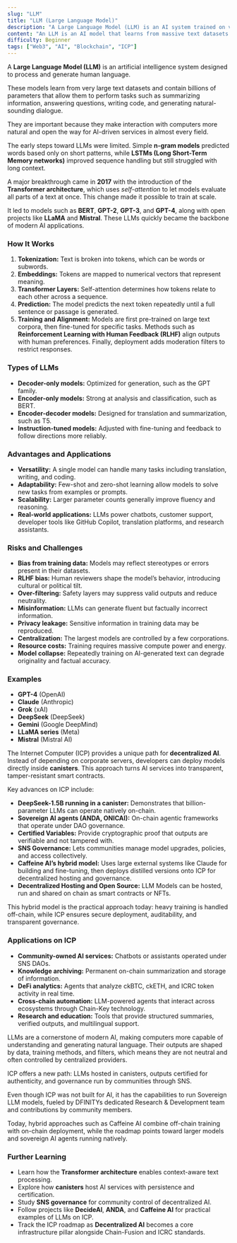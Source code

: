 ```yaml
---
slug: "LLM"
title: "LLM (Large Language Model)"
description: "A Large Language Model (LLM) is an AI system trained on vast datasets to understand and generate human-like text, with outputs shaped by both training data and deployment rules."
content: "An LLM is an AI model that learns from massive text datasets to understand and generate human language. On ICP, LLMs can be deployed in canisters for decentralized, verifiable, and community-governed AI services."
difficulty: Beginner
tags: ["Web3", "AI", "Blockchain", "ICP"]
---
```


A **Large Language Model (LLM)** is an artificial intelligence system designed to process and generate human language.

These models learn from very large text datasets and contain billions of parameters that allow them to perform tasks such as summarizing information, answering questions, writing code, and generating natural-sounding dialogue.

They are important because they make interaction with computers more natural and open the way for AI-driven services in almost every field.

The early steps toward LLMs were limited. Simple **n-gram models** predicted words based only on short patterns, while **LSTMs (Long Short-Term Memory networks)** improved sequence handling but still struggled with long context.  

A major breakthrough came in **2017** with the introduction of the **Transformer architecture**, which uses *self-attention* to let models evaluate all parts of a text at once. This change made it possible to train at scale.

It led to models such as **BERT**, **GPT-2**, **GPT-3**, and **GPT-4**, along with open projects like **LLaMA** and **Mistral**. These LLMs quickly became the backbone of modern AI applications.  

### How It Works

1. **Tokenization:** Text is broken into tokens, which can be words or subwords.  
2. **Embeddings:** Tokens are mapped to numerical vectors that represent meaning.  
3. **Transformer Layers:** Self-attention determines how tokens relate to each other across a sequence.  
4. **Prediction:** The model predicts the next token repeatedly until a full sentence or passage is generated.  
5. **Training and Alignment:** Models are first pre-trained on large text corpora, then fine-tuned for specific tasks. Methods such as **Reinforcement Learning with Human Feedback (RLHF)** align outputs with human preferences. Finally, deployment adds moderation filters to restrict responses.  

### Types of LLMs

- **Decoder-only models:** Optimized for generation, such as the GPT family.  
- **Encoder-only models:** Strong at analysis and classification, such as BERT.  
- **Encoder-decoder models:** Designed for translation and summarization, such as T5.  
- **Instruction-tuned models:** Adjusted with fine-tuning and feedback to follow directions more reliably.  

### Advantages and Applications

- **Versatility:** A single model can handle many tasks including translation, writing, and coding.  
- **Adaptability:** Few-shot and zero-shot learning allow models to solve new tasks from examples or prompts.  
- **Scalability:** Larger parameter counts generally improve fluency and reasoning.  
- **Real-world applications:** LLMs power chatbots, customer support, developer tools like GitHub Copilot, translation platforms, and research assistants.  

### Risks and Challenges

- **Bias from training data:** Models may reflect stereotypes or errors present in their datasets.  
- **RLHF bias:** Human reviewers shape the model’s behavior, introducing cultural or political tilt.  
- **Over-filtering:** Safety layers may suppress valid outputs and reduce neutrality.  
- **Misinformation:** LLMs can generate fluent but factually incorrect information.  
- **Privacy leakage:** Sensitive information in training data may be reproduced.  
- **Centralization:** The largest models are controlled by a few corporations.  
- **Resource costs:** Training requires massive compute power and energy.  
- **Model collapse:** Repeatedly training on AI-generated text can degrade originality and factual accuracy.  

### Examples

- **GPT-4** (OpenAI)  
- **Claude** (Anthropic)
- **Grok** (xAI)
- **DeepSeek** (DeepSeek)
- **Gemini** (Google DeepMind)  
- **LLaMA series** (Meta)
- **Mistral** (Mistral AI)  

The Internet Computer (ICP) provides a unique path for **decentralized AI**. Instead of depending on corporate servers, developers can deploy models directly inside **canisters**. This approach turns AI services into transparent, tamper-resistant smart contracts.  

Key advances on ICP include:

- **DeepSeek-1.5B running in a canister:** Demonstrates that billion-parameter LLMs can operate natively on-chain.
- **Sovereign AI agents (ANDA, ONICAI):** On-chain agentic frameworks that operate under DAO governance.  
- **Certified Variables:** Provide cryptographic proof that outputs are verifiable and not tampered with.
- **SNS Governance:** Lets communities manage model upgrades, policies, and access collectively.  
- **Caffeine AI’s hybrid model:** Uses large external systems like Claude for building and fine-tuning, then deploys distilled versions onto ICP for decentralized hosting and governance.
- **Decentralized Hosting and Open Source:** LLM Models can be hosted, run and shared on chain as smart contracts or NFTs.

This hybrid model is the practical approach today: heavy training is handled off-chain, while ICP ensures secure deployment, auditability, and transparent governance.  

### Applications on ICP

- **Community-owned AI services:** Chatbots or assistants operated under SNS DAOs.  
- **Knowledge archiving:** Permanent on-chain summarization and storage of information.  
- **DeFi analytics:** Agents that analyze ckBTC, ckETH, and ICRC token activity in real time.  
- **Cross-chain automation:** LLM-powered agents that interact across ecosystems through Chain-Key technology.  
- **Research and education:** Tools that provide structured summaries, verified outputs, and multilingual support.  

LLMs are a cornerstone of modern AI, making computers more capable of understanding and generating natural language. Their outputs are shaped by data, training methods, and filters, which means they are not neutral and often controlled by centralized providers.

ICP offers a new path: LLMs hosted in canisters, outputs certified for authenticity, and governance run by communities through SNS.

Even though ICP was not built for AI, it has the capabilities to run Sovereign LLM models, fueled by DFINITYs dedicated Research & Development team and contributions by community members.

Today, hybrid approaches such as Caffeine AI combine off-chain training with on-chain deployment, while the roadmap points toward larger models and sovereign AI agents running natively.

### Further Learning

- Learn how the **Transformer architecture** enables context-aware text processing.  
- Explore how **canisters** host AI services with persistence and certification.  
- Study **SNS governance** for community control of decentralized AI.  
- Follow projects like **DecideAI**, **ANDA**, and **Caffeine AI** for practical examples of LLMs on ICP.  
- Track the ICP roadmap as **Decentralized AI** becomes a core infrastructure pillar alongside Chain-Fusion and ICRC standards.  
